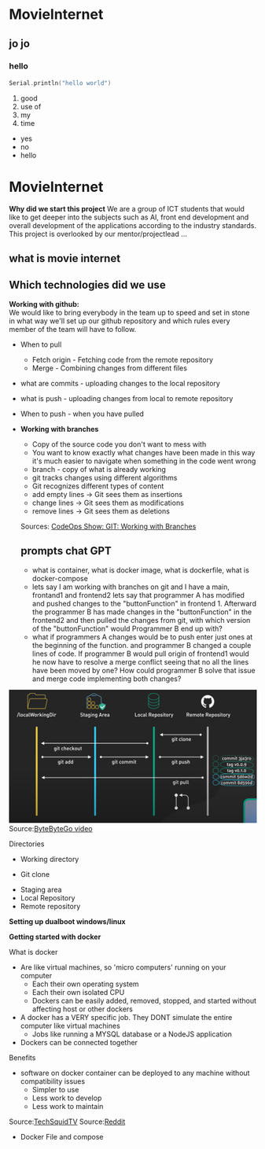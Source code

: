 # MovieInternet

## jo jo

### hello

```C
Serial.println("hello world")
```

1. good
2. use of
3. my
4. time

- yes
- no
- hello

# MovieInternet

**Why did we start this project**
We are a group of ICT students that would like to get deeper into the subjects such as AI, front end development and overall development of the applications according to the industry standards. This project is overlooked by our mentor/projectlead ... 


**what is movie internet**
---

**Which technologies did we use**
---

**Working with github:**  
We would like to bring everybody in the team up to speed and set in stone in what way we'll set up our github repository and which rules every member of the team will have to follow. 



*   When to pull
    * Fetch origin - Fetching code from the remote repository
    * Merge - Combining changes from different files
  
* what are commits - uploading changes to the local repository
* what is push - uploading changes from local to remote repository
* When to push - when you have pulled
*   
  **Working with branches**

  * Copy of the source code you don't want to mess with
  * You want to know exactly what changes have been made in this way it's much easier to navigate when something in the code went wrong 
  * branch - copy of what is already working
  * git tracks changes using different algorithms
  * Git recognizes different types of content
  * add empty lines → Git sees them as insertions
  * change lines → Git sees them as modifications
  * remove lines → Git sees them as deletions
  

  Sources:
  [CodeOps Show: GIT: Working with Branches](https://www.youtube.com/watch?v=JTE2Fn_sCZs)

  prompts chat GPT 
  ---

  - what is container, what is docker image, what is dockerfile, what is docker-compose
  - lets say I am working with branches on git and I have a main, frontand1 and frontend2 lets say that programmer A has modified and pushed changes to the "buttonFunction" in frontend 1. Afterward the programmer B has made changes in the "buttonFunction" in the frontend2 and then pulled the changes from git, with which version of the "buttonFunction" would Programmer B end up with?
  - what if programmers A changes would be to push enter just ones at the beginning of the function. and programmer B changed a couple lines of code. 
  If programmer B would pull origin of frontend1 would he now have to resolve a merge conflict seeing that no all the lines have been moved by one?
  How could programmer B solve that issue and merge code implementing both changes?






![alt text](image.png)
Source:[ByteByteGo video](https://www.youtube.com/watch?v=e9lnsKot_SQ)

Directories
* Working directory
- Git clone
* Staging area
* Local Repository
* Remote repository



**Setting up dualboot windows/linux**

**Getting started with docker**

What is docker
* Are like virtual machines, so 'micro computers' running on your computer
    * Each their own operating system
    * Each their own isolated CPU
    * Dockers can be easily added, removed, stopped, and started without affecting host or other dockers
* A docker has a VERY specific job. They DONT simulate the entire computer like virtual machines
    * Jobs like running a MYSQL database or a NodeJS application
* Dockers can be connected together

Benefits
* software on docker container can be deployed to any machine without compatibility issues
  * Simpler to use
  * Less work to develop
  * Less work to maintain

Source:[TechSquidTV](https://www.youtube.com/watch?v=_dfLOzuIg2o&t=18s)
Source:[Reddit](https://www.reddit.com/r/docker/comments/keq9el/please_someone_explain_docker_to_me_like_i_am_an/)



* Docker File and compose
  
